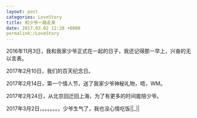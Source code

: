 ```yaml
---
layout: post
categories: LoveStory
title: 和少爷一路走来
date: 2017.03.02 12:28 +0800
permalink:/LoveStory
---
```


2016年11月3日，我和我家少爷正式在一起的日子，我还记得那一早上，兴奋的无以言表。

2017年2月10日，我们的百天纪念日。

2017年2月14日，第一个情人节，送了我家少爷神秘礼物，唔，WM。

2017年2月24日，从北京回迁回上海，为了有更多的时间能陪少爷。

2017年3月2日，。。。。。。。少爷生气了，我也没心情吃饭||_||